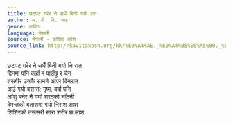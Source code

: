 ```yaml
---
title: छट्पट गरेर नै सधैँ बिती गयो रात
author: म. वी. वि. शाह
genre: कविता
language: नेपाली
source: नेपाली - कविता कोश
source_link: http://kavitakosh.org/kk/%E0%A4%AE._%E0%A4%B5%E0%A5%80._%E0%A4%B5%E0%A4%BF._%E0%A4%B6%E0%A4%BE%E0%A4%B9
---
```


छटपट गरेर नै सधैँ बिती गयो नि रात  
दिनमा पनि कहाँ म पाउँछु र चैन  
तसबीर उनकै सामने आएर दिनरात  
आई गयो वसन्त; गृष्म, वर्षा पनि  
आँशु बनेर नै गयो शरद्को चाँदनी  
हेमन्तको बतासमा गयो निराश आश  
शिशिरको तरूसरी सारा शरीर छ लाश
